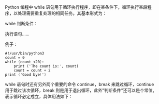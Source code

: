 Python 编程中 while 语句用于循环执行程序，即在某条件下，循环执行某段程序，以处理需要重复处理的相同任务。其基本形式为：

while 判断条件：

执行语句……

例子：

```
#!/usr/bin/python3
count = 0
while (count <20):
    print ('The count is:', count)
    count = count + 2
print ('Good bye!')
```

while 语句时还有另外两个重要的命令 continue，break 来跳过循环，continue 用于跳过该次循环，break 则是用于退出循环，此外"判断条件"还可以是个常值，表示循环必定成立，具体用法如下：



